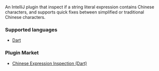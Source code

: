 An IntelliJ plugin that inspect if a string literal expression contains Chinese characters, and supports quick fixes between simplified or traditional Chinese characters.

### Supported languages
- [Dart](https://github.com/amlzq/CsleInspection/tree/dart)

### Plugin Market
- [Chinese Expression Inspection ​(Dart)​](https://plugins.jetbrains.com/plugin/26651-chinese-expression-inspection-dart-)